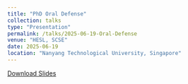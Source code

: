 ```yaml
---
title: "PhD Oral Defense"
collection: talks
type: "Presentation"
permalink: /talks/2025-06-19-Oral-Defense
venue: "HESL, SCSE"
date: 2025-06-19
location: "Nanyang Technological University, Singapore"
---
```

[Download Slides](https://Siyi-06.github.io/2025-06-19-Oral-Defense.pptx)
